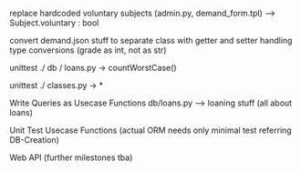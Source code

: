 replace hardcoded voluntary subjects (admin.py, demand_form.tpl)
	--> Subject.voluntary : bool

convert demand.json stuff to separate class
	with getter and setter handling type conversions (grade as int, not as str)

unittest ./ db / loans.py -> countWorstCase()

unittest ./ classes.py -> *


Write Queries as Usecase Functions
	db/loans.py --> loaning stuff (all about loans)

Unit Test Usecase Functions
	(actual ORM needs only minimal test referring DB-Creation)

Web API (further milestones tba)

